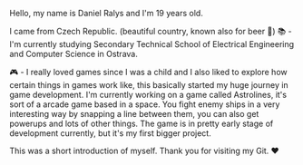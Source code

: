 Hello, my name is Daniel Ralys and I'm 19 years old.

I came from Czech Republic. (beautiful country, known also for beer 🍺)
📚 - I'm currently studying Secondary Technical School of Electrical Engineering and Computer Science in Ostrava.

🎮 - I really loved games since I was a child and I also liked to explore how certain things in games work like, this basically started my huge journey in game development.
I'm currently working on a game called Astrolines, it's sort of a arcade game based in a space. You fight enemy ships in a very interesting way by snapping a line between them,
you can also get powerups and lots of other things. The game is in pretty early stage of development currently, but it's my first bigger project.

This was a short introduction of myself. 
Thank you for visiting my Git. ❤️

<!---
DaRallis/DaRallis is a ✨ special ✨ repository because its `README.md` (this file) appears on your GitHub profile.
You can click the Preview link to take a look at your changes.
--->

